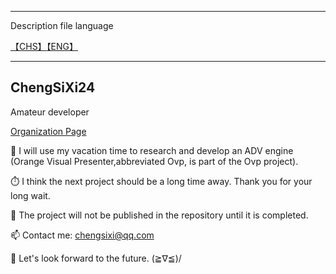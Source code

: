 <!--
**ChengSiXi24/ChengSiXi24** is a ✨ _special_ ✨ repository because its `README.md` (this file) appears on your GitHub profile.
-->

---

Description file language

[【CHS】](https://github.com/ChengSiXi24/ChengSiXi24/blob/main/README_chs.md)[【ENG】](https://github.com/ChengSiXi24/ChengSiXi24/blob/main/README.md)

---

## ChengSiXi24
Amateur developer



[Organization Page](https://github.com/FavoriteSeasons)

🔭 I will use my vacation time to research and develop an ADV engine (Orange Visual Presenter,abbreviated Ovp, is part of the Ovp project).

⏱️ I think the next project should be a long time away. Thank you for your long wait.

💬 The project will not be published in the repository until it is completed.

📫 Contact me: chengsixi@qq.com

🌈 Let's look forward to the future. (≧∇≦)/
